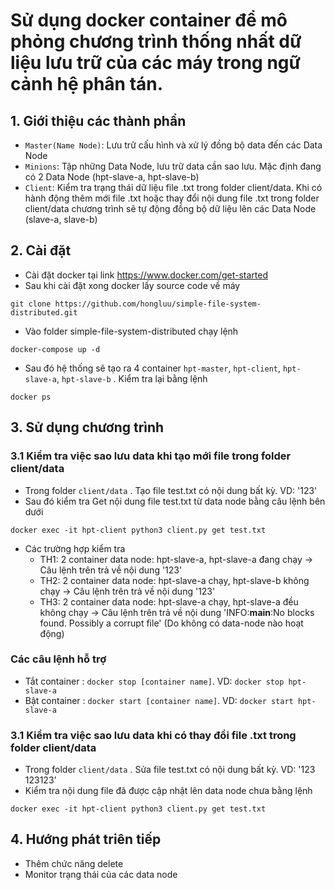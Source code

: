 # Sử dụng docker container để mô phỏng chương trình thống nhất dữ liệu lưu trữ của các máy trong ngữ cảnh hệ phân tán.
## 1. Giới thiệu các thành phần
* `Master(Name Node)`: Lưu trữ cấu hình và xử lý đồng bộ data đến các Data Node
* `Minions`: Tập những Data Node, lưu trữ data cần sao lưu. Mặc định đang có 2 Data Node (hpt-slave-a, hpt-slave-b)
* `Client`: 
 Kiểm tra trạng thái dữ liệu file .txt trong folder client/data. 
Khi có hành động thêm mới file .txt hoặc thay đổi nội dung file .txt trong folder client/data chương trình sẽ tự động đồng bộ dữ liệu lên các Data Node (slave-a, slave-b)

## 2. Cài đặt
- Cài đặt docker tại link
https://www.docker.com/get-started
- Sau khi cài đặt xong docker lấy source code về máy 
```
git clone https://github.com/hongluu/simple-file-system-distributed.git
```
- Vào folder simple-file-system-distributed chạy lệnh
```
docker-compose up -d
```
- Sau đó hệ thống sẽ tạo ra 4 container `hpt-master`, `hpt-client`, `hpt-slave-a`, `hpt-slave-b` . Kiểm tra lại bằng lệnh 
```
docker ps
```

## 3. Sử dụng chương trình

### 3.1 Kiểm tra việc sao lưu data khi tạo mới file trong folder client/data
- Trong folder `client/data` . Tạo file test.txt có nội dung bất kỳ. VD: '123'
- Sau đó kiểm tra Get nội dung file test.txt từ data node bằng câu lệnh bên dưới
```
docker exec -it hpt-client python3 client.py get test.txt
```
- Các trường hợp kiểm tra
   - TH1: 2 container data node: hpt-slave-a, hpt-slave-a đang chạy -> Câu lệnh trên trả về nội dung '123'
   - TH2: 2 container data node: hpt-slave-a chạy, hpt-slave-b không chạy -> Câu lệnh trên trả về nội dung '123'
   - TH3: 2 container data node: hpt-slave-a chạy, hpt-slave-a đều không chạy -> Câu lệnh trên trả về nội dung 'INFO:__main__:No blocks found. Possibly a corrupt file' (Do không có data-node nào hoạt động)

### Các câu lệnh hỗ trợ
- Tắt container : `docker stop [container name]`. VD: `docker stop hpt-slave-a`
- Bật container : `docker start [container name]`. VD: `docker start hpt-slave-a`

### 3.1 Kiểm tra việc sao lưu data khi có thay đổi file .txt trong folder client/data
- Trong folder `client/data` . Sửa file test.txt có nội dung bất kỳ. VD: '123 123123'
- Kiểm tra nội dung file đã được cập nhật lên data node chưa bằng lệnh
```
docker exec -it hpt-client python3 client.py get test.txt
```

## 4. Hướng phát triên tiếp
- Thêm chức năng delete
- Monitor trạng thái  của các data node
